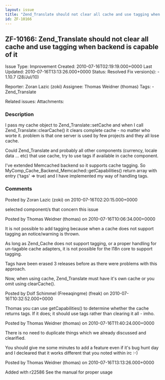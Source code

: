 ```yaml
---
layout: issue
title: "Zend_Translate should not clear all cache and use tagging when backend is capable of it"
id: ZF-10166
---
```


ZF-10166: Zend\_Translate should not clear all cache and use tagging when backend is capable of it
--------------------------------------------------------------------------------------------------

 Issue Type: Improvement Created: 2010-07-16T02:19:19.000+0000 Last Updated: 2010-07-16T13:13:26.000+0000 Status: Resolved Fix version(s): - 1.10.7 (28/Jul/10)
 
 Reporter:  Zoran Lazic (zoki)  Assignee:  Thomas Weidner (thomas)  Tags: - Zend\_Translate
 
 Related issues: 
 Attachments: 
### Description

I pass my cache object to Zend\_Translate::setCache and when I call Zend\_Translate::clearCache() it clears complete cache - no matter who worte it. problem is that one server is used by few projects and they all lose cache.

Could Zend\_Translate and probably all other components (currency, locale data ... etc) that use cache, try to use tags if available in cache component.

I've extended Memcached backend so it supports cache tagging. So MyComp\_Cache\_Backend\_Memcached::getCapabilities() return array with entry ('tags' => true) and I have implemented my way of handling tags.

 

 

### Comments

Posted by Zoran Lazic (zoki) on 2010-07-16T02:20:15.000+0000

selected component/s that concern this issue

 

 

Posted by Thomas Weidner (thomas) on 2010-07-16T10:06:34.000+0000

It is not possible to add tagging because when a cache does not support tagging an notice/warning is thrown.

As long as Zend\_Cache does not support tagging, or a proper handling for un-tagable cache adapters, it is not possible for the I18n core to support tagging.

Tags have been erased 3 releases before as there were problems with this approach.

Now, when using cache, Zend\_Translate must have it's own cache or you omit using clearCache().

 

 

Posted by Dolf Schimmel (Freeaqingme) (freak) on 2010-07-16T10:32:52.000+0000

Thomas you can use getCapabilities() to determine whether the cache returns tags. If it does; it should use tags rather than clearing it all - imho.

 

 

Posted by Thomas Weidner (thomas) on 2010-07-16T11:40:24.000+0000

There is no need to duplicate things which we already discussed and clearified.

You should give me some minutes to add a feature even if it's bug hunt day and I decleared that it works different that you noted within irc :-)

 

 

Posted by Thomas Weidner (thomas) on 2010-07-16T13:13:26.000+0000

Added with r22586 See the manual for proper usage

 

 